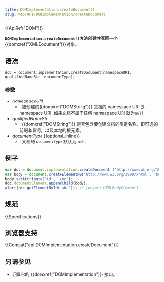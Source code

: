 ```yaml
---
title: DOMImplementation.createDocument()
slug: Web/API/DOMImplementation/createDocument
---
```


{{ApiRef("DOM")}}

**`DOMImplementation.createDocument()`方法创建并返回一个** {{domxref("XMLDocument")}}对象。

## 语法

```plain
doc = document.implementation.createDocument(namespaceURI, qualifiedNameStr, documentType);
```

### 参数

- _namespaceURI_
  - : 被创建的{{domxref("DOMString")}} 文档的 namespace URI 是 namespace URI ,如果文档不属于任何 namespace URI 就为`null`.
- _qualifiedNameStr_
  - : {{domxref("DOMString")}} 是否包含要创建文档的限定名称，即可选的前缀和冒号，以及本地的根元素。
- _documentType_ {{optional_inline}}
  - : 文档的 `DocumentType` 默认为 null.

## 例子

```js
var doc = document.implementation.createDocument ('http://www.w3.org/1999/xhtml', 'html', null);
var body = document.createElementNS('http://www.w3.org/1999/xhtml', 'body');
body.setAttribute('id', 'abc');
doc.documentElement.appendChild(body);
alert(doc.getElementById('abc')); // [object HTMLBodyElement]
```

## 规范

{{Specifications}}

## 浏览器支持

{{Compat("api.DOMImplementation.createDocument")}}

## 另请参见

- 归属它的 {{domxref("DOMImplementation")}} 接口。
